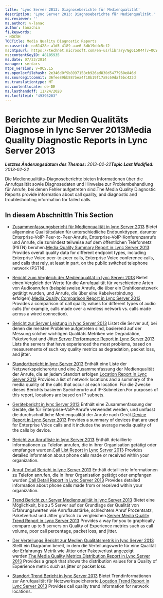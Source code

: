 ```yaml
---
title: 'Lync Server 2013: Diagnoseberichte für Medienqualität'
description: 'Lync Server 2013: Diagnoseberichte für Medienqualität.'
ms.reviewer: ''
ms.author: v-lanac
author: lanachin
f1.keywords:
- NOCSH
TOCTitle: Media Quality Diagnostic Reports
ms:assetid: ea61428e-a1d5-4189-aae6-3db19ddc5cf2
ms:mtpsurl: https://technet.microsoft.com/en-us/library/Gg615044(v=OCS.15)
ms:contentKeyID: 48185935
ms.date: 07/23/2014
manager: serdars
mtps_version: v=OCS.15
ms.openlocfilehash: 2e346d0f9b8997158cb926ad830d5477950e846d
ms.sourcegitcommit: 36fee89bb887bea4f18b19f17a8c69daf5bc423d
ms.translationtype: MT
ms.contentlocale: de-DE
ms.lasthandoff: 11/24/2020
ms.locfileid: "49395203"
---
```

# <a name="media-quality-diagnostic-reports-in-lync-server-2013"></a><span data-ttu-id="0e9eb-103">Berichte zur Medien Qualitäts Diagnose in lync Server 2013</span><span class="sxs-lookup"><span data-stu-id="0e9eb-103">Media Quality Diagnostic Reports in Lync Server 2013</span></span>

<div data-xmlns="http://www.w3.org/1999/xhtml">

<div class="topic" data-xmlns="http://www.w3.org/1999/xhtml" data-msxsl="urn:schemas-microsoft-com:xslt" data-cs="https://msdn.microsoft.com/">

<div data-asp="https://msdn2.microsoft.com/asp">



</div>

<div id="mainSection">

<div id="mainBody"><span data-ttu-id="0e9eb-104">

<span> </span></span><span class="sxs-lookup"><span data-stu-id="0e9eb-104">

<span> </span></span></span>

<span data-ttu-id="0e9eb-105">_**Letztes Änderungsdatum des Themas:** 2013-02-22_</span><span class="sxs-lookup"><span data-stu-id="0e9eb-105">_**Topic Last Modified:** 2013-02-22_</span></span>

<span data-ttu-id="0e9eb-106">Die Medienqualitäts-Diagnoseberichte bieten Informationen über die Anrufqualität sowie Diagnosedaten und Hinweise zur Problembehandlung für Anrufe, bei denen Fehler aufgetreten sind.</span><span class="sxs-lookup"><span data-stu-id="0e9eb-106">The Media Quality Diagnostic Reports provide information about call quality, and diagnostic and troubleshooting information for failed calls.</span></span>

<div>

## <a name="in-this-section"></a><span data-ttu-id="0e9eb-107">In diesem Abschnitt</span><span class="sxs-lookup"><span data-stu-id="0e9eb-107">In This Section</span></span>

  - <span data-ttu-id="0e9eb-108">[Zusammenfassungsbericht für Medienqualität in lync Server 2013](lync-server-2013-media-quality-summary-report.md)   Bietet allgemeine Qualitätsdaten für unterschiedliche Endpunkttypen, darunter Enterprise-VoIP-Peer-to-Peer-Anrufe, Enterprise-VoIP-Konferenzanrufe und Anrufe, die zumindest teilweise auf dem öffentlichen Telefonnetz (PSTN) beruhen.</span><span class="sxs-lookup"><span data-stu-id="0e9eb-108">[Media Quality Summary Report in Lync Server 2013](lync-server-2013-media-quality-summary-report.md)   Provides overall quality data for different endpoint types, including Enterprise Voice peer-to-peer calls, Enterprise Voice conference calls, and calls that rely, at least in part, on the public switched telephone network (PSTN).</span></span>

  - <span data-ttu-id="0e9eb-109">[Bericht zum Vergleich der Medienqualität in lync Server 2013](lync-server-2013-media-quality-comparison-report.md)   Bietet einen Vergleich der Werte für die Anrufqualität für verschiedene Arten von Audioanrufen (beispielsweise Anrufe, die über ein Drahtlosnetzwerk getätigt wurden, und Anrufe, die über eine Kabelverbindung erfolgen).</span><span class="sxs-lookup"><span data-stu-id="0e9eb-109">[Media Quality Comparison Report in Lync Server 2013](lync-server-2013-media-quality-comparison-report.md)   Provides a comparison of call quality values for different types of audio calls (for example, calls made over a wireless network vs. calls made across a wired connection).</span></span>

  - <span data-ttu-id="0e9eb-110">[Bericht zur Server Leistung in lync Server 2013](lync-server-2013-server-performance-report.md)   Listet die Server auf, bei denen die meisten Probleme aufgetreten sind, basierend auf der Messung solcher wichtigen Qualitäts Metriken wie Degradation, Paketverlust und Jitter.</span><span class="sxs-lookup"><span data-stu-id="0e9eb-110">[Server Performance Report in Lync Server 2013](lync-server-2013-server-performance-report.md)   Lists the servers that have experienced the most problems, based on measurements of such key quality metrics as degradation, packet loss, and jitter.</span></span>

  - <span data-ttu-id="0e9eb-111">[Standortbericht in lync Server 2013](lync-server-2013-location-report.md)   Enthält eine Liste der Netzwerkspeicherorte und eine Zusammenfassung der Medienqualität der Anrufe, die an jedem Standort erfolgen.</span><span class="sxs-lookup"><span data-stu-id="0e9eb-111">[Location Report in Lync Server 2013](lync-server-2013-location-report.md)   Provides a list of network locations and a summary of the media quality of the calls that occur at each location.</span></span> <span data-ttu-id="0e9eb-112">Für die Zwecke dieses Berichts basieren Speicherorte auf IP-Subnetzen.</span><span class="sxs-lookup"><span data-stu-id="0e9eb-112">For purposes of this report, locations are based on IP subnets.</span></span>

  - <span data-ttu-id="0e9eb-113">[Gerätebericht in lync Server 2013](lync-server-2013-device-report.md)   Enthält eine Zusammenfassung der Geräte, die für Enterprise-VoIP-Anrufe verwendet werden, und umfasst die durchschnittliche Medienqualität der Anrufe nach Gerät.</span><span class="sxs-lookup"><span data-stu-id="0e9eb-113">[Device Report in Lync Server 2013](lync-server-2013-device-report.md)   Provides a summary of devices that are used for Enterprise Voice calls and it includes the average media quality of the calls by device.</span></span>

  - <span data-ttu-id="0e9eb-114">[Bericht zur Anrufliste in lync Server 2013](lync-server-2013-call-list-report.md)   Enthält detaillierte Informationen zu Telefon anrufen, die in Ihrer Organisation getätigt oder empfangen wurden.</span><span class="sxs-lookup"><span data-stu-id="0e9eb-114">[Call List Report in Lync Server 2013](lync-server-2013-call-list-report.md)   Provides detailed information about phone calls made or received within your organization.</span></span>

  - <span data-ttu-id="0e9eb-115">[Anruf Detail Bericht in lync Server 2013](lync-server-2013-call-detail-report.md)   Enthält detaillierte Informationen zu Telefon anrufen, die in Ihrer Organisation getätigt oder empfangen wurden.</span><span class="sxs-lookup"><span data-stu-id="0e9eb-115">[Call Detail Report in Lync Server 2013](lync-server-2013-call-detail-report.md)   Provides detailed information about phone calls made from or received within your organization.</span></span>

  - <span data-ttu-id="0e9eb-116">[Trend Bericht zur Server Medienqualität in lync Server 2013](lync-server-2013-server-media-quality-trend-report.md)   Bietet eine Möglichkeit, bis zu 5 Server auf der Grundlage der Qualität von Erfahrungswerten wie Anruflautstärke, schlechtem Anruf Prozentsatz, Paketverlust und Jitter grafisch zu vergleichen.</span><span class="sxs-lookup"><span data-stu-id="0e9eb-116">[Server Media Quality Trend Report in Lync Server 2013](lync-server-2013-server-media-quality-trend-report.md)   Provides a way for you to graphically compare up to 5 servers on Quality of Experience metrics such as call volume, poor call percentage, packet loss, and jitter.</span></span>

  - <span data-ttu-id="0e9eb-117">[Der Verteilungs Bericht zur Medien Qualitätsmetrik in lync Server 2013](lync-server-2013-media-quality-metrics-distribution-report.md)   Stellt ein Diagramm bereit, in dem die Verteilungswerte für eine Qualität der Erfahrungs Metrik wie Jitter oder Paketverlust angezeigt werden.</span><span class="sxs-lookup"><span data-stu-id="0e9eb-117">[The Media Quality Metrics Distribution Report in Lync Server 2013](lync-server-2013-media-quality-metrics-distribution-report.md)   Provides a graph that shows the distribution values for a Quality of Experience metric such as jitter or packet loss.</span></span>

  - <span data-ttu-id="0e9eb-118">[Standort Trend Bericht in lync Server 2013](lync-server-2013-location-trend-report.md)   Bietet Trendinformationen zur Anrufqualität für Netzwerkspeicherorte.</span><span class="sxs-lookup"><span data-stu-id="0e9eb-118">[Location Trend Report in Lync Server 2013](lync-server-2013-location-trend-report.md)   Provides call quality trend information for network locations.</span></span>

<span data-ttu-id="0e9eb-119"></div>

</div>

<span> </span>

</div>

</div>

</span><span class="sxs-lookup"><span data-stu-id="0e9eb-119"></div>

</div>

<span> </span>

</div>

</div>

</span></span></div>

